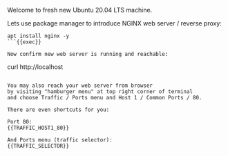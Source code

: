 
Welcome to fresh new Ubuntu 20.04 LTS machine.

Lets use package manager to introduce NGINX web server / reverse proxy:
```
apt install nginx -y
```{{exec}} 

Now confirm new web server is running and reachable:
```
curl http://localhost
```{{exec}} 

You may also reach your web server from browser
by visiting "hamburger menu" at top right corner of terminal
and choose Traffic / Ports menu and Host 1 / Common Ports / 80.

There are even shortcuts for you:

Port 80:
{{TRAFFIC_HOST1_80}}

And Ports menu (traffic selector):
{{TRAFFIC_SELECTOR}}